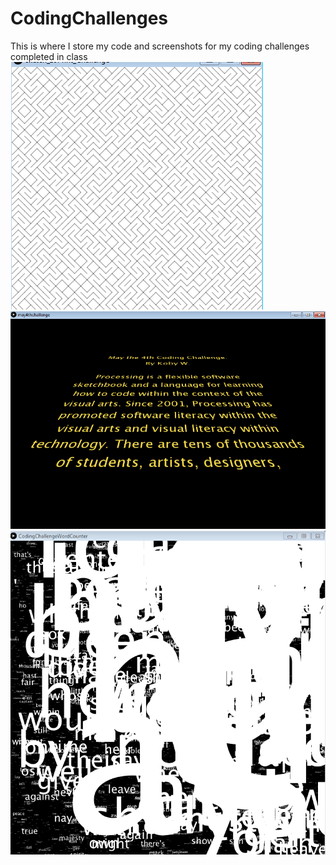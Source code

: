 # CodingChallenges
This is where I store my code and screenshots for my coding challenges completed in class
<img src="https://github.com/kwood3/CodingChallenges/blob/master/CodingChallenges/10Print/10printImage.PNG" alt="10Print">
<img src="https://github.com/kwood3/CodingChallenges/blob/master/CodingChallenges/may4thchallenge/screenshot.PNG" alt="may4th">
<img src="https://github.com/kwood3/CodingChallenges/blob/master/CodingChallenges/CodingChallengeWordCounter/WordCounter.PNG">
